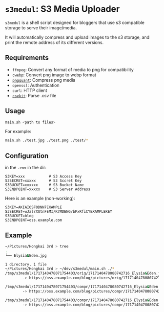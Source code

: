 # `s3medul`: S3 Media Uploader

`s3medul` is a shell script designed for bloggers that use s3 compatible storage to serve their image/media.

It will automatically compress and upload images to the s3 storage, and print the remote address of its different
versions.

## Requirements

- `ffmpeg`: Convert any format of media to png for compatibility
- `cwebp`: Convert png image to webp format
- [`pngquant`](https://github.com/kornelski/pngquant): Compress png media
- `openssl`: Authentication
- `curl`: HTTP client
- [`csvkit`](https://github.com/wireservice/csvkit): Parse .csv file

## Usage

```bash
main.sh <path to files>
```

For example:

```bash
main.sh ./test.jpg ./test.png ./test/*
```

## Configuration

in the `.env` in the dir:

```dotenv
S3KEY=xxx           # S3 Access Key
S3SECRET=xxxxx      # S3 Sccret Key
S3BUCKET=xxxxxx     # S3 Bucket Name
S3ENDPOINT=xxxxx    # S3 Server Address
```

Here is an example (non-working):

```dotenv
S3KEY=AKIAIOSFODNN7EXAMPLE
S3SECRET=wJalrXUtnFEMI/K7MDENG/bPxRfiCYEXAMPLEKEY
S3BUCKET=blog
S3ENDPOINT=oss.example.com
```

## Example

```bash
~/Pictures/Hongkai 3rd > tree
.
└── Elysia&Eden.jpg

1 directory, 1 file
~/Pictures/Hongkai 3rd > ~/dev/s3medul/main.sh ./*
/tmp/s3medul/1717140478071754403/orig/1717140478080742716_Elysia&Eden.jpg - 3.7M
        -> https://oss.example.com/blog/pictures/orig/1717140478080742716_Elysia&Eden.jpg

/tmp/s3medul/1717140478071754403/compr/1717140478080742716_Elysia&Eden.png - 2.5M
        -> https://oss.example.com/blog/pictures/compr/1717140478080742716_Elysia&Eden.png

/tmp/s3medul/1717140478071754403/compr/1717140478080742716_Elysia&Eden.webp - 308K
        -> https://oss.example.com/blog/pictures/compr/1717140478080742716_Elysia&Eden.webp
```
